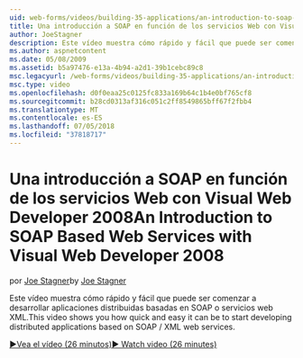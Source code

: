 ```yaml
---
uid: web-forms/videos/building-35-applications/an-introduction-to-soap-based-web-services-with-visual-web-developer-2008
title: Una introducción a SOAP en función de los servicios Web con Visual Web Developer 2008 | Microsoft Docs
author: JoeStagner
description: Este vídeo muestra cómo rápido y fácil que puede ser comenzar a desarrollar aplicaciones distribuidas basadas en SOAP o servicios web XML.
ms.author: aspnetcontent
ms.date: 05/08/2009
ms.assetid: b5a97476-e13a-4b94-a2d1-39b1cebc89c8
msc.legacyurl: /web-forms/videos/building-35-applications/an-introduction-to-soap-based-web-services-with-visual-web-developer-2008
msc.type: video
ms.openlocfilehash: d0f0eaa25c0125fc833a169b64c1b4e0bf765cf8
ms.sourcegitcommit: b28cd0313af316c051c2ff8549865bff67f2fbb4
ms.translationtype: MT
ms.contentlocale: es-ES
ms.lasthandoff: 07/05/2018
ms.locfileid: "37818717"
---
```

<a name="an-introduction-to-soap-based-web-services-with-visual-web-developer-2008"></a><span data-ttu-id="36576-103">Una introducción a SOAP en función de los servicios Web con Visual Web Developer 2008</span><span class="sxs-lookup"><span data-stu-id="36576-103">An Introduction to SOAP Based Web Services with Visual Web Developer 2008</span></span>
====================
<span data-ttu-id="36576-104">por [Joe Stagner](https://github.com/JoeStagner)</span><span class="sxs-lookup"><span data-stu-id="36576-104">by [Joe Stagner](https://github.com/JoeStagner)</span></span>

<span data-ttu-id="36576-105">Este vídeo muestra cómo rápido y fácil que puede ser comenzar a desarrollar aplicaciones distribuidas basadas en SOAP o servicios web XML.</span><span class="sxs-lookup"><span data-stu-id="36576-105">This video shows you how quick and easy it can be to start developing distributed applications based on SOAP / XML web services.</span></span>

[<span data-ttu-id="36576-106">&#9654;Vea el vídeo (26 minutos)</span><span class="sxs-lookup"><span data-stu-id="36576-106">&#9654; Watch video (26 minutes)</span></span>](https://channel9.msdn.com/Blogs/ASP-NET-Site-Videos/an-introduction-to-soap-based-web-services-with-visual-web-developer-2008)
